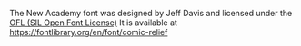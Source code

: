 The New Academy font was designed by Jeff Davis and licensed under the
[OFL (SIL Open Font License)](https://scripts.sil.org/cms/scripts/page.php?site_id=nrsi&id=ofl)
It is available at https://fontlibrary.org/en/font/comic-relief

